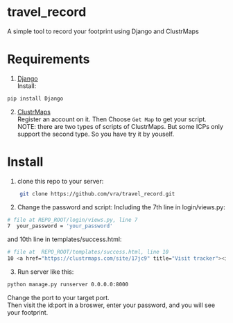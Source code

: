# travel_record
A simple tool to record your footprint using Django and ClustrMaps

# Requirements
 1. [Django](https://www.djangoproject.com/)  
 Install:
 ```bash
 pip install Django
 ```
 2. [ClustrMaps](https://clustrmaps.com/)  
 Register an account on it. Then Choose `Get Map` to get your script.  
 NOTE: there are two types of scripts of ClustrMaps. But some ICPs only support the second type. So you have try it by youself.

# Install
1. clone this repo to your server:
```bash
	git clone https://github.com/vra/travel_record.git
```
2. Change the password and script:
Including the 7th line in login/views.py:
```bash
# file at REPO_ROOT/login/views.py, line 7
7  your_password = 'your_password' 
```
and 10th line in templates/success.html:
```bash
# file at  REPO_ROOT/templates/success.html, line 10
10 <a href="https://clustrmaps.com/site/17jc9" title="Visit tracker"><img src="//www.clustrmaps.com/map_v2.png?d=oOA_sEoFoWVDTJL3XNq9RIpvwbgma6pcF0TVGjaRWHc&cl=ffffff"></a>
```
3. Run server like this:
```bash
python manage.py runserver 0.0.0.0:8000
```
Change the port to your target port.  
Then visit the id:port in a broswer, enter your password, and you will see your footprint.

